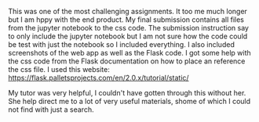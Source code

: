 This was one of the most challenging assignments. It too me much longer but I am hppy with the end product. My final submission contains all files from the jupyter notebook to the css code. 
The submission instruction say to only include the jupyter notebook but I am not sure how the code could be test with just the notebook so I included everything.
I also included screenshots of the web app as well as the Flask code.
I got some help with the css code from the Flask documentation on how to place an reference the css file. I used this website: https://flask.palletsprojects.com/en/2.0.x/tutorial/static/

My tutor was very helpful, I couldn't have gotten through this without her. She help direct me to a lot of very useful materials, shome of which I could not find with just a search. 
